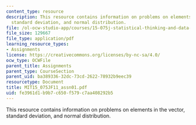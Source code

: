 ```yaml
---
content_type: resource
description: This resource contains information on problems on elements in the vector,
  standard deviation, and normal distribution.
file: /ol-ocw-studio-app/courses/15-075j-statistical-thinking-and-data-analysis-fall-2011/fe3961d1b9b7c650f579c7aa408292b5_MIT15_075JF11_assn01.pdf
file_size: 129667
file_type: application/pdf
learning_resource_types:
- Assignments
license: https://creativecommons.org/licenses/by-nc-sa/4.0/
ocw_type: OCWFile
parent_title: Assignments
parent_type: CourseSection
parent_uid: ba389336-32dc-73cd-2622-78932b9eec39
resourcetype: Document
title: MIT15_075JF11_assn01.pdf
uid: fe3961d1-b9b7-c650-f579-c7aa408292b5
---
```

This resource contains information on problems on elements in the vector, standard deviation, and normal distribution.